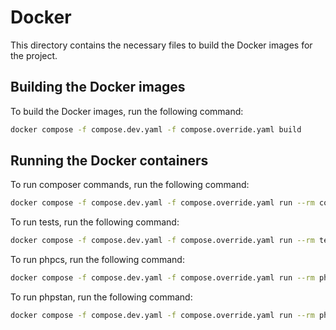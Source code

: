 # Docker

This directory contains the necessary files to build the Docker images for the project.

## Building the Docker images

To build the Docker images, run the following command:

```bash
docker compose -f compose.dev.yaml -f compose.override.yaml build
```

## Running the Docker containers

To run composer commands, run the following command:

```bash
docker compose -f compose.dev.yaml -f compose.override.yaml run --rm composer
```

To run tests, run the following command:

```bash
docker compose -f compose.dev.yaml -f compose.override.yaml run --rm tests
```

To run phpcs, run the following command:

```bash
docker compose -f compose.dev.yaml -f compose.override.yaml run --rm phpcs
```

To run phpstan, run the following command:

```bash
docker compose -f compose.dev.yaml -f compose.override.yaml run --rm phpstan
```
